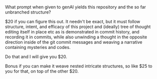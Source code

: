 What prompt when given to genAI yields this repository and the so far unbranched structure?

$20 if you can figure this out. It needn't be exact, but it must follow structure, intent, and efficacy of this project and (ideally) tree of thought editing itself in place etc as is demonstrated in commit history, and recording it in commits, while also unwinding a thought in the opposite direction inside of the git commit messages and weaving a narrative containing mysteries and codes.

Do that and I will give you $20.

Bonus if you can make it weave nested intricate structures, so like $25 to you for that, on top of the other $20.
